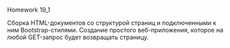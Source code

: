 Homework 19_1


Cборка HTML-документов со структурой страниц и подключенными к ним Bootstrap-стилями.
Cоздание простого веб-приложения, которое на любой GET-запрос будет возвращать страницу.
